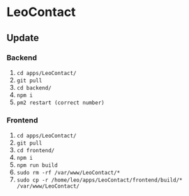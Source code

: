 # LeoContact

## Update

### Backend
1. ``` cd apps/LeoContact/ ```
2. ``` git pull ```
3. ``` cd backend/ ```
4. ``` npm i ```
5. ``` pm2 restart (correct number) ```

### Frontend
1. ``` cd apps/LeoContact/ ```
2. ``` git pull ```
3. ``` cd frontend/ ```
4. ``` npm i ```
5. ``` npm run build ```
6. ``` sudo rm -rf /var/www/LeoContact/* ```
7. ```sudo cp -r /home/leo/apps/LeoContact/frontend/build/* /var/www/LeoContact/```
